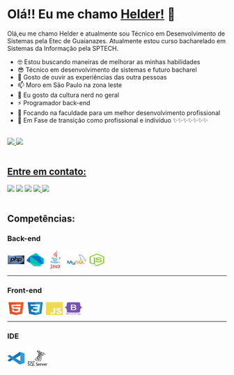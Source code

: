 # Olá!! Eu me chamo [Helder!](https://github.com/Uken49) 👋
<!--
**Uken49/Uken49** is a ✨ _special_ ✨ repository because its `README.md` (this file) appears on your GitHub profile.
-->
Olá,eu me chamo Helder e atualmente sou Técnico em Desenvolvimento de Sistemas pela Etec de Guaianazes. Atualmente estou curso bacharelado em Sistemas da Informação pela 
SPTECH.

<!-- Apresentação -->
- :nerd_face: Estou buscando maneiras de melhorar as minhas habilidades <br>
- :sunglasses: Técnico em desenvolvimento de sistemas e futuro bacharel <br>
- :monocle_face: Gosto de ouvir as experiências das outra pessoas <br>
- 📫 Moro em São Paulo na zona leste <br>
- :slightly_smiling_face: Eu gosto da cultura nerd no geral <br>
- ⚡ Programador back-end <br>
- 🌱 Focando na faculdade para um melhor desenvolvimento profissional <br>
- 🤞 Em Fase de transição como profissional e indivíduo ✨✨✨✨✨✨✨ <br><br>

<!-- Painel de Trabalhos -->

<div>
 <a href="https://github.com/Uken49">
 <img height="180em" src="https://github-readme-stats.vercel.app/api?username=Uken49&show_icons=true&theme=material-palenight&include_all_commits=true&count_private=true">
 <img height="180em" src="https://github-readme-stats.vercel.app/api/top-langs/?username=Uken49&layout=compact&langs_count=7&theme=material-palenight">
</div> <br>

<!-- Contatos --> 

<div>
 <h2> Entre em contato: </h2>
 <a href="https://www.linkedin.com/in/helder-alvarenga/" target="_blank"><img src="https://img.shields.io/badge/-LinkedIn-%230077B5?style=for-the-badge&logo=linkedin&logoColor=white" target="_blank"></a> 
 <a href="mailto:heldergavioes@hotmail.com"><img src="https://img.shields.io/badge/Microsoft_Outlook-0078D4?style=for-the-badge&logo=microsoft-outlook&logoColor=white"" target="_blank"></a>
 <a href="https://www.facebook.com/OAnciao"><img src="https://img.shields.io/badge/Facebook-1877F2?style=for-the-badge&logo=facebook&logoColor=white"></a>
 <a href="https://api.whatsapp.com/send?phone=5511969181772&text=T%C3%A9cnico%20em%20Desenvolvimento%20de%20Sistemas%20-%20Helder%20D.R.%20Alvarenga" target="_blank"><img src="https://img.shields.io/badge/WhatsApp-25D366?style=for-the-badge&logo=whatsapp&logoColor=white">
 <a href="https://instagram.com/uken49" target="_blank"><img src="https://img.shields.io/badge/-Instagram-%23E4405F?style=for-the-badge&logo=instagram&logoColor=white" target="_blank"></a>
</div>
<br>
  
<!-- Tecnologias -->  
<div style="display: inline_block">
 <h2> Competências: </h2>
 <h3> Back-end </h3>
  <img align="center" alt="PHP" height="40" width="40" src="https://raw.githubusercontent.com/devicons/devicon/master/icons/php/php-original.svg">
  <img align="center" alt="Dart" height="30" width="40" src="https://raw.githubusercontent.com/devicons/devicon/master/icons/dart/dart-original.svg">
  <img align="center" alt="Java" height="45" width="45" src="https://raw.githubusercontent.com/devicons/devicon/master/icons/java/java-original-wordmark.svg">
  <img align="center" alt="MySql" height="45" width="45" src="https://raw.githubusercontent.com/devicons/devicon/master/icons/mysql/mysql-original-wordmark.svg">
  <!--
  <img align="center" alt="Python" height="30" width="40" src="https://raw.githubusercontent.com/devicons/devicon/master/icons/python/python-original.svg">
  -->
  <img align="center" alt="NodeJS" height="30" width="40" src="https://raw.githubusercontent.com/devicons/devicon/master/icons/nodejs/nodejs-original.svg">
  
 <hr>

 <h3> Front-end </h3>

 <img align="center" alt="HTML" height="30" width="40" src="https://raw.githubusercontent.com/devicons/devicon/master/icons/html5/html5-original.svg">
 <img align="center" alt="CSS" height="30" width="40" src="https://raw.githubusercontent.com/devicons/devicon/master/icons/css3/css3-original.svg">  
 <img align="center" alt="JS" height="30" width="40" src="https://raw.githubusercontent.com/devicons/devicon/master/icons/javascript/javascript-plain.svg">  
 <img align="center" alt="Bootstrp" height="30" width="40" src="https://raw.githubusercontent.com/devicons/devicon/9f4f5cdb393299a81125eb5127929ea7bfe42889/icons/bootstrap/bootstrap-plain-wordmark.svg">

<hr>
  <h3> IDE </h3>  
  <img align="center" alt="VS Code" height="30" width="40" src="https://raw.githubusercontent.com/devicons/devicon/master/icons/vscode/vscode-original.svg">
  <img align="center" alt="SQL Server" height="50" width="50" src="https://raw.githubusercontent.com/devicons/devicon/master/icons/microsoftsqlserver/microsoftsqlserver-plain-wordmark.svg" style="background-color: white;">
</div>
